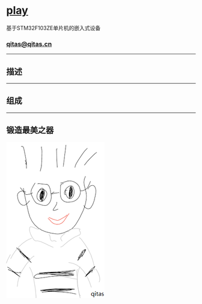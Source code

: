 ﻿# [play](https://github.com/qitas/play) 

基于STM32F103ZE单片机的嵌入式设备

### qitas@qitas.cn

---

## 描述



---

## 组成


---

## 锻造最美之器

[![sites](qitas/qitas.png)](http://www.qitas.cn)
